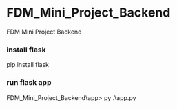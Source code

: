 # FDM_Mini_Project_Backend
FDM Mini Project Backend

### install flask
pip install flask

### run flask app
FDM_Mini_Project_Backend\app> py .\app.py
